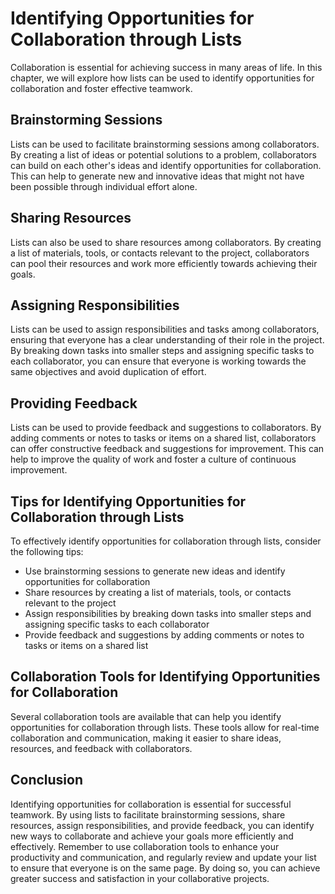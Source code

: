 Identifying Opportunities for Collaboration through Lists
===============================================================================================

Collaboration is essential for achieving success in many areas of life. In this chapter, we will explore how lists can be used to identify opportunities for collaboration and foster effective teamwork.

Brainstorming Sessions
----------------------

Lists can be used to facilitate brainstorming sessions among collaborators. By creating a list of ideas or potential solutions to a problem, collaborators can build on each other's ideas and identify opportunities for collaboration. This can help to generate new and innovative ideas that might not have been possible through individual effort alone.

Sharing Resources
-----------------

Lists can also be used to share resources among collaborators. By creating a list of materials, tools, or contacts relevant to the project, collaborators can pool their resources and work more efficiently towards achieving their goals.

Assigning Responsibilities
--------------------------

Lists can be used to assign responsibilities and tasks among collaborators, ensuring that everyone has a clear understanding of their role in the project. By breaking down tasks into smaller steps and assigning specific tasks to each collaborator, you can ensure that everyone is working towards the same objectives and avoid duplication of effort.

Providing Feedback
------------------

Lists can be used to provide feedback and suggestions to collaborators. By adding comments or notes to tasks or items on a shared list, collaborators can offer constructive feedback and suggestions for improvement. This can help to improve the quality of work and foster a culture of continuous improvement.

Tips for Identifying Opportunities for Collaboration through Lists
------------------------------------------------------------------

To effectively identify opportunities for collaboration through lists, consider the following tips:

* Use brainstorming sessions to generate new ideas and identify opportunities for collaboration
* Share resources by creating a list of materials, tools, or contacts relevant to the project
* Assign responsibilities by breaking down tasks into smaller steps and assigning specific tasks to each collaborator
* Provide feedback and suggestions by adding comments or notes to tasks or items on a shared list

Collaboration Tools for Identifying Opportunities for Collaboration
-------------------------------------------------------------------

Several collaboration tools are available that can help you identify opportunities for collaboration through lists. These tools allow for real-time collaboration and communication, making it easier to share ideas, resources, and feedback with collaborators.

Conclusion
----------

Identifying opportunities for collaboration is essential for successful teamwork. By using lists to facilitate brainstorming sessions, share resources, assign responsibilities, and provide feedback, you can identify new ways to collaborate and achieve your goals more efficiently and effectively. Remember to use collaboration tools to enhance your productivity and communication, and regularly review and update your list to ensure that everyone is on the same page. By doing so, you can achieve greater success and satisfaction in your collaborative projects.


